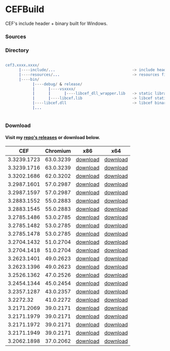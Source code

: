 # CEFBuild
CEF's include header + binary built for Windows.

### Sources


### Directory

```erlang

cef3.xxxx.xxxx/
      |----include/...                                  -> include header files
      |----resources/...                                -> resources files
      |----bin/
            |----debug/ & release/
            |      |----vsxxxx/
            |      |      |----libcef_dll_wrapper.lib   -> static library for C++
            |      |----libcef.lib                      -> libcef static library
            |----libcef.dll                             -> libcef binary
            |...
            
```

### Download

#### Visit my [repo's releases](https://github.com/wy3/cefbuild/releases) or download below.

| CEF | Chromium | x86 | x64 |
|-|-|-|-|
|3.3239.1723|63.0.3239|[download](https://github.com/wy3/cefbuild/releases/download/cef3.3239.1723/cef3.3239.1723_x86.7z)|[download](https://github.com/wy3/cefbuild/releases/download/cef3.3239.1723/cef3.3239.1723_x64.7z)|
|3.3239.1716|63.0.3239|[download](https://github.com/wy3/cefbuild/releases/download/cef3.3239.1716/cef3.3239.1716_x86.7z)|[download](https://github.com/wy3/cefbuild/releases/download/cef3.3239.1716/cef3.3239.1716_x64.7z)|
|3.3202.1686|62.0.3202|[download](https://github.com/wy3/cefbuild/releases/download/cef3.3202.1686/cef3.3202.1686_x86.7z)|[download](https://github.com/wy3/cefbuild/releases/download/cef3.3202.1686/cef3.3202.1686_x64.7z)|
|3.2987.1601|57.0.2987|[download](https://github.com/wy3/cefbuild/releases/download/cef3.2987.1601/cef3.2987.1601_x86.7z)|[download](https://github.com/wy3/cefbuild/releases/download/cef3.2987.1601/cef3.2987.1601_x64.7z)|
|3.2987.1597|57.0.2987|[download](https://github.com/wy3/cefbuild/releases/download/cef3.2987.1597/cef3.2987.1597_x86.7z)|[download](https://github.com/wy3/cefbuild/releases/download/cef3.2987.1597/cef3.2987.1597_x64.7z)|
|3.2883.1552|55.0.2883|[download](https://github.com/wy3/cefbuild/releases/download/cef3.2883.1552/cef3.2883.1552_x86.7z)|[download](https://github.com/wy3/cefbuild/releases/download/cef3.2883.1552/cef3.2883.1552_x64.7z)|
|3.2883.1545|55.0.2883|[download](https://github.com/wy3/cefbuild/releases/download/cef3.2883.1545/cef3.2883.1545_x86.7z)|[download](https://github.com/wy3/cefbuild/releases/download/cef3.2883.1545/cef3.2883.1545_x64.7z)|
|3.2785.1486|53.0.2785|[download](https://github.com/wy3/cefbuild/releases/download/cef3.2785.1486/cef3.2785.1486_x86.7z)|[download](https://github.com/wy3/cefbuild/releases/download/cef3.2785.1486/cef3.2785.1486_x64.7z)|
|3.2785.1482|53.0.2785|[download](https://github.com/wy3/cefbuild/releases/download/cef3.2785.1482/cef3.2785.1482_x86.7z)|[download](https://github.com/wy3/cefbuild/releases/download/cef3.2785.1482/cef3.2785.1482_x64.7z)|
|3.2785.1478|53.0.2785|[download](https://github.com/wy3/cefbuild/releases/download/cef3.2785.1478/cef3.2785.1478_x86.7z)|[download](https://github.com/wy3/cefbuild/releases/download/cef3.2785.1478/cef3.2785.1478_x64.7z)|
|3.2704.1432|51.0.2704|[download](https://github.com/wy3/cefbuild/releases/download/cef3.2704.1432/cef3.2704.1432_x86.7z)|[download](https://github.com/wy3/cefbuild/releases/download/cef3.2704.1432/cef3.2704.1432_x64.7z)|
|3.2704.1418|51.0.2704|[download](https://github.com/wy3/cefbuild/releases/download/cef3.2704.1418/cef3.2704.1418_x86.7z)|[download](https://github.com/wy3/cefbuild/releases/download/cef3.2704.1418/cef3.2704.1418_x64.7z)|
|3.2623.1401|49.0.2623|[download](https://github.com/wy3/cefbuild/releases/download/cef3.2623.1401/cef3.2623.1401_x86.7z)|[download](https://github.com/wy3/cefbuild/releases/download/cef3.2623.1401/cef3.2623.1401_x64.7z)|
|3.2623.1396|49.0.2623|[download](https://github.com/wy3/cefbuild/releases/download/cef3.2623.1396/cef3.2623.1396_x86.7z)|[download](https://github.com/wy3/cefbuild/releases/download/cef3.2623.1396/cef3.2623.1396_x64.7z)|
|3.2526.1362|47.0.2526|[download](https://github.com/wy3/cefbuild/releases/download/cef3.2526.1362/cef3.2526.1362_x86.7z)|[download](https://github.com/wy3/cefbuild/releases/download/cef3.2526.1362/cef3.2526.1362_x64.7z)|
|3.2454.1344|45.0.2454|[download](https://github.com/wy3/cefbuild/releases/download/cef3.2454.1344/cef3.2454.1344_x86.7z)|[download](https://github.com/wy3/cefbuild/releases/download/cef3.2454.1344/cef3.2454.1344_x64.7z)|
|3.2357.1287|43.0.2357|[download](https://github.com/wy3/cefbuild/releases/download/cef3.2357.1287/cef3.2357.1287_x86.7z)|[download](https://github.com/wy3/cefbuild/releases/download/cef3.2357.1287/cef3.2357.1287_x64.7z)|
|3.2272.32|41.0.2272|[download](https://github.com/wy3/cefbuild/releases/download/cef3.2272.32/cef3.2272.32_x86.7z)|[download](https://github.com/wy3/cefbuild/releases/download/cef3.2272.32/cef3.2272.32_x64.7z)|
|3.2171.2069|39.0.2171|[download](https://github.com/wy3/cefbuild/releases/download/cef3.2171.2069/cef3.2171.2069_x86.7z)|[download](https://github.com/wy3/cefbuild/releases/download/cef3.2171.2069/cef3.2171.2069_x64.7z)|
|3.2171.1979|39.0.2171|[download](https://github.com/wy3/cefbuild/releases/download/cef3.2171.1979/cef3.2171.1979_x86.7z)|[download](https://github.com/wy3/cefbuild/releases/download/cef3.2171.1979/cef3.2171.1979_x64.7z)|
|3.2171.1972|39.0.2171|[download](https://github.com/wy3/cefbuild/releases/download/cef3.2171.1972/cef3.2171.1972_x86.7z)|[download](https://github.com/wy3/cefbuild/releases/download/cef3.2171.1972/cef3.2171.1972_x64.7z)|
|3.2171.1949|39.0.2171|[download](https://github.com/wy3/cefbuild/releases/download/cef3.2171.1949/cef3.2171.1949_x86.7z)|[download](https://github.com/wy3/cefbuild/releases/download/cef3.2171.1949/cef3.2171.1949_x64.7z)|
|3.2062.1898|37.0.2062|[download](https://github.com/wy3/cefbuild/releases/download/cef3.2171.1949/cef3.2062.1898_x86.7z)|[download](https://github.com/wy3/cefbuild/releases/download/cef3.2171.1949/cef3.2062.1898_x64.7z)|

